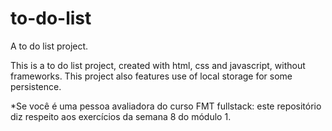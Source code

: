 # to-do-list
A to do list project.

This is a to do list project, created with html, css and javascript, without frameworks.
This project also features use of local storage for some persistence.

*Se você é uma pessoa avaliadora do curso FMT fullstack: este repositório diz respeito aos exercícios da semana 8 do módulo 1.

